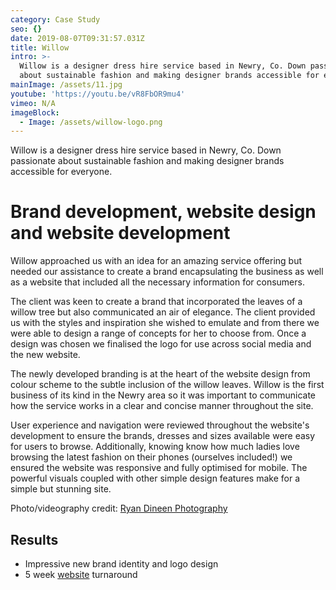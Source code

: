 ```yaml
---
category: Case Study
seo: {}
date: 2019-08-07T09:31:57.031Z
title: Willow
intro: >-
  Willow is a designer dress hire service based in Newry, Co. Down passionate
  about sustainable fashion and making designer brands accessible for everyone. 
mainImage: /assets/11.jpg
youtube: 'https://youtu.be/vR8FbOR9mu4'
vimeo: N/A
imageBlock:
  - Image: /assets/willow-logo.png
---
```

Willow is a designer dress hire service based in Newry, Co. Down passionate about sustainable fashion and making designer brands accessible for everyone. 

# **Brand development, website design and website development**

Willow approached us with an idea for an amazing service offering but needed our assistance to create a brand encapsulating the business as well as a website that included all the necessary information for consumers.

The client was keen to create a brand that incorporated the leaves of a willow tree but also communicated an air of elegance. The client provided us with the styles and inspiration she wished to emulate and from there we were able to design a range of concepts for her to choose from. Once a design was chosen we finalised the logo for use across social media and the new website. 

The newly developed branding is at the heart of the website design from colour scheme to the subtle inclusion of the willow leaves. Willow is the first business of its kind in the Newry area so it was important to communicate how the service works in a clear and concise manner throughout the site. 

User experience and navigation were reviewed throughout the website's development to ensure the brands, dresses and sizes available were easy for users to browse. Additionally, knowing know how much ladies love browsing the latest fashion on their phones (ourselves included!) we ensured the website was responsive and fully optimised for mobile. The powerful visuals coupled with other simple design features make for a simple but stunning site.

Photo/videography credit: [Ryan Dineen Photography](https://www.facebook.com/RyanDineenPhotography/)

## Results

* Impressive new brand identity and logo design
* 5 week [website](https://www.willownewry.com/) turnaround
